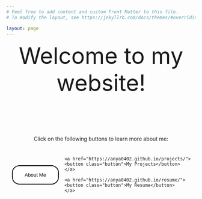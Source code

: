 ```yaml
---
# Feel free to add content and custom Front Matter to this file.
# To modify the layout, see https://jekyllrb.com/docs/themes/#overriding-theme-defaults

layout: page
---
```


<style>
    .headertext {
        font-size: 60px;
        padding-bottom: 90px;
        text-align: center;
    }

    .button {
        padding: 16px 32px;
        text-align: center;
        /* text-decoration: none; */
        /* display: inline-block; */
        /* font-size: 16px; */
        margin: 4px 2px;
        transition-duration: 0.4s;
        cursor: pointer;
        background-color: white; 
        color: black; 
        border: 2px solid #000000;
        border-radius: 20px;
    }

    .button:hover {
        background-color: #4178db;
        color: white;
    }
</style>

<div class="headertext">Welcome to my website!</div>

<p style="text-align: center;">Click on the following buttons to learn more about me:</p>

<div style="display: flex; align-items: center; justify-content: space-evenly; padding-top: 10px">
    <a href="https://anya0402.github.io/about/">
    <button class="button">About Me</button>
    </a>

    <a href="https://anya0402.github.io/projects/">
    <button class="button">My Projects</button>
    </a>

    <a href="https://anya0402.github.io/resume/">
    <button class="button">My Resume</button>
    </a>
</div>